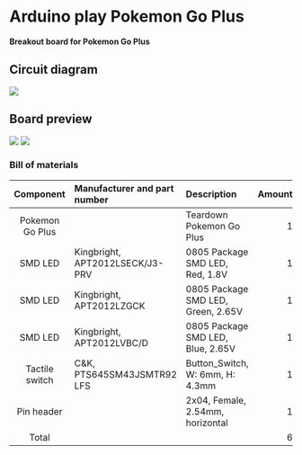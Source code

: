 # Arduino play Pokemon Go Plus
**Breakout board for Pokemon Go Plus**

## Circuit diagram
![](https://github.takahashi65.info/lib_img/github_arduino2pokemon_breakoutboard_schematic.webp)

## Board preview
![](https://github.takahashi65.info/lib_img/github_arduino2pokemon_breakoutboard_front.webp) 
![](https://github.takahashi65.info/lib_img/github_arduino2pokemon_breakoutboard_rear.webp)  

### Bill of materials
| Component| Manufacturer and part number | Description | Amount |
| :-: | :- | :- | -: |
| Pokemon Go Plus | | Teardown Pokemon Go Plus | 1 |
| SMD LED | Kingbright, APT2012LSECK/J3-PRV | 0805 Package SMD LED, Red, 1.8V | 1 |
| SMD LED | Kingbright, APT2012LZGCK | 0805 Package SMD LED, Green, 2.65V | 1 |
| SMD LED | Kingbright, APT2012LVBC/D | 0805 Package SMD LED, Blue, 2.65V | 1 |
| Tactile switch | C&K, PTS645SM43JSMTR92 LFS | Button_Switch, W: 6mm, H: 4.3mm | 1 |
| Pin header | | 2x04, Female, 2.54mm, horizontal | 1 |
| Total | | | 6 |
